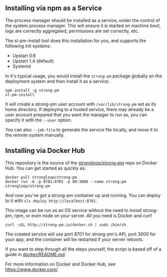 ## Installing via npm as a Service

The process manager should be installed as a service, under the control of the
system process manager. This will ensure it is started on machine boot, logs are
correctly aggregated, permissions are set correctly, etc.

The sl-pm-install tool does this installation for you, and supports the
following init systems:

- Upstart 0.6
- Upstart 1.4 (default)
- Systemd

In it's typical usage, you would install the `strong-pm` package globally on
the deployment system and then install it as a service:

    npm install -g strong-pm
    sl-pm-install

It will create a strong-pm user account with `/var/lib/strong-pm` set as its
home directory. If deploying to a hosted service, there may already be a user
account prepared that you want the manager to run as, you can specify it with
the `--user` option.

You can also `--job-file` to generate the service file locally, and move it to
the remote system manually.


## Installing via Docker Hub

This repository is the source of the
[strongloop/strong-pm](https://registry.hub.docker.com/u/strongloop/strong-pm/)
repo on Docker Hub. You can get started as quickly as:

    docker pull strongloop/strong-pm
    docker run -d -p 8701:8701 -p 80:3000 --name strong-pm strongloop/strong-pm

And now you've got a strong-pm container up and running. You can deploy to it
with `slc deploy http://localhost:8701`.

This image can be run as an OS service without the need to install strong-pm,
npm, or even node on your server. All you need is Docker and curl!

    curl -sSL http://strong-pm.io/docker.sh | sudo /bin/sh

The created service will use port 8701 for strong-pm's API, port 3000 for your
app, and the container will be restarted if your server reboots.

If you want to step through all the steps yourself, the script is based off of
a guide in [docker/README.md](docker/README.md).

For more information on Docker and Docker Hub, see https://www.docker.com/
